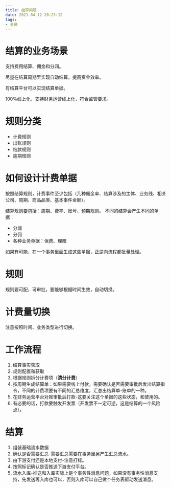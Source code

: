```yaml
---
title: 结算问题
date: 2021-04-12 20:23:12
tags:
- 金融
---
```

# 结算的业务场景

支持费用结算、佣金和分润。

尽量在结算周期里实现自动结算，提高资金效率。

有结算平台可以实现结算单据。

100%线上化，支持财务运营线上化，符合监管要求。

# 规则分类

- 计费规则
- 出账规则
- 结款规则
- 逾期规则

# 如何设计计费单据

按照结算规则，计费事件至少包括（几种佣金率、结算涉及的主体、业务线、相关公司、周期、商品品类、基本事件金额）。

结算规则要包括：周期、费率、账号、预期规则。
不同的结算会产生不同的单据：
- 分润
- 分佣
- 各种业务单据：保费、理赔

如果有可能，在一个事务里面生成这些单据，正逆向流程都批量处理。

# 规则

规则要可配，可审批，要能够根据时间生效，自动切换。

# 计费量切换

注意按照时间、业务类型进行切换。

# 工作流程

1. 结算事实获取
2. 规则配置和获取
3. 根据规则拆分计费项（**清分计费**）
4. 按周期生成结算单：如果需要线上付款，需要确认是否需要审批后发出结算指令，不同的计费项要有不同的汇总维度，汇总出结算单-账单的一种。
5. 在财务运营平台对账审批后打款-这要关注这个单据的这些状态，和使用的。
6. 有必要的话，打款要触发开发票（开发票不一定可逆，这是结算的一个风险点）。

# 结算

1. 组装基础流水数据
2. 确认是否需要汇总-需要汇总需要在事务里另产生汇总流水。
3. 由下游支付还是本地支付-注意打标。
4. 按照标记确认是否推送下游支付平台。
5. 流水入库-推送和入库实际上是个事务性消息问题，如果没有事务性消息支持，先发送再入库也可以，否则入库可以自己做个任务表驱动发送消息。

